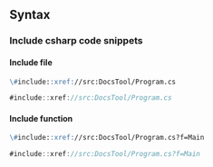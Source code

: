 ## Syntax

### Include csharp code snippets

#### Include file

```markdown
\#include::xref://src:DocsTool/Program.cs
```

```csharp
#include::xref://src:DocsTool/Program.cs
```

#### Include function

```markdown
\#include::xref://src:DocsTool/Program.cs?f=Main
```

```csharp
#include::xref://src:DocsTool/Program.cs?f=Main
```
